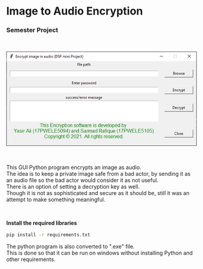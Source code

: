 # Image to Audio Encryption
### Semester Project <br/>

<br/>

![alt text](https://github.com/yasirali0/image_to_audio_encryption/blob/main/gui.PNG?raw=true)

<br/>

This GUI Python program encrypts an image as audio.<br/>
The idea is to keep a private image safe from a bad actor, by sending it as an audio file so the bad actor would consider it as not useful. <br/>
There is an option of setting a decryption key as well. <br/>
Though it is not as sophisticated and secure as it should be, still it was an attempt to make something meaningful.

<br/>

**Install the required libraries**
```cmd
pip install -r requirements.txt
```

The python program is also converted to ".exe" file. <br/>
This is done so that it can be run on windows without installing Python and other requirements.
